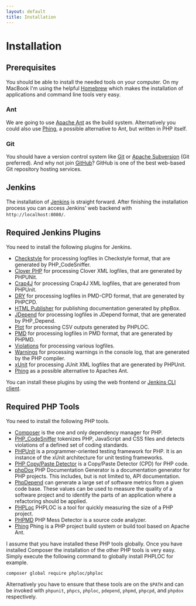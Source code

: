 ```yaml
---
layout: default
title: Installation
---
```


# Installation

## Prerequisites

You should be able to install the needed tools on your computer. On my MacBook I'm using the helpful [Homebrew][homebrew] which makes the installation of applications and command line tools very easy.

### Ant

We are going to use [Apache Ant][ant] as the build system. Alternatively you could also use [Phing][phing], a possible alternative to Ant, but written in PHP itself.

### Git

You should have a version control system like [Git][git] or [Apache Subversion][subversion] (Git preferred). And why not join [GitHub][github]? GitHub is one of the best web-based Git repository hosting services.

## Jenkins

The installation of [Jenkins][jenkins] is straight forward. After finishing the installation process you can access Jenkins' web backend with `http://localhost:8080/`.

## Required Jenkins Plugins

You need to install the following plugins for Jenkins.

- [Checkstyle][jkCheckstyle] for processing logfiles in Checkstyle format, that are generated by PHP_CodeSniffer.
- [Clover PHP][jkCloverPHP] for processing Clover XML logfiles, that are generated by PHPUNit.
- [Crap4J][jkCrap4J] for processing Crap4J XML logfiles, that are generated from PHPUnit.
- [DRY][jkDRY] for processing logfiles in PMD-CPD format, that are generated by PHPCPD.
- [HTML Publisher][jkHTMLPublisher] for publishing documentation generated by phpBox.
- [JDepend][jkJDepend] for processing logfiles in JDepend format, that are generated by PHP_Depend.
- [Plot][jkPlot] for processing CSV outputs generated by PHPLOC.
- [PMD][jkPMD] for processing logfiles in PMD format, that are generated by PHPMD.
- [Violations][jkViolations] for processing various logfiles.
- [Warnings][jkWarnings] for processing warnings in the console log, that are generated by the PHP compiler.
- [xUnit][jkXUnit] for processing JUnit XML logfiles that are generated by PHPUnit.
- [Phing][jkPhing] as a possible alternative to Apaches Ant.

You can install these plugins by using the web frontend or [Jenkins CLI client][jkCLI].

## Required PHP Tools

You need to install the following PHP tools.

- [Composer][composer] is the one and only dependency manager for PHP.
- [PHP_CodeSniffer][PhpCodeSniffer] tokenizes PHP, JavaScript and CSS files and detects violations of a defined set of coding standards.
- [PHPUnit][PhpUnit] is a programmer-oriented testing framework for PHP. It is an instance of the xUnit architecture for unit testing frameworks.
- [PHP Copy/Paste Detector][PhpCD] is a Copy/Paste Detector (CPD) for PHP code.
- [phpDox][PhpDox] PHP Documentation Generator is a documentation generator for PHP projects. This includes, but is not limited to, API documentation.
- [PhpDepend][PhpDepend] can generate a large set of software metrics from a given code base. These values can be used to measure the quality of a software project and to identify the parts of an application where a refactoring should be applied.
- [PHPLoc][PhpLoc] PHPLOC is a tool for quickly measuring the size of a PHP project.
- [PHPMD][PhpMd] PHP Mess Detector is a source code analyzer.
- [Phing][phing] Phing is a PHP project build system or build tool based on ​Apache Ant.

I assume that you have installed these PHP tools globally. Once you have installed Composer the installation of the other PHP tools is very easy. Simply execute the following command to globally install PHPLOC for example.

~~~bash
composer global require phploc/phploc
~~~

Alternatively you have to ensure that these tools are on the `$PATH` and can be invoked with `phpunit`, `phpcs`, `phploc`, `pdepend`, `phpmd`, `phpcpd`, and `phpdox` respectively.


[git]: https://git-scm.com
[github]: https://github.com
[ant]: http://ant.apache.org
[jenkins]: https://jenkins.io
[jkCheckstyle]: https://wiki.jenkins-ci.org/display/JENKINS/Checkstyle+Plugin
[jkCloverPHP]: https://wiki.jenkins-ci.org/display/JENKINS/Clover+PHP+Plugin
[jkCrap4J]: https://wiki.jenkins-ci.org/display/JENKINS/Crap4J+Plugin
[jkDRY]: http://wiki.jenkins-ci.org/display/JENKINS/DRY+Plugin
[jkHTMLPublisher]: https://wiki.jenkins-ci.org/display/JENKINS/HTML+Publisher+Plugin
[jkJDepend]: https://wiki.jenkins-ci.org/display/JENKINS/JDepend+Plugin  
[jkPlot]: https://wiki.jenkins-ci.org/display/JENKINS/Plot+Plugin
[jkPMD]: https://wiki.jenkins-ci.org/display/JENKINS/PMD+Plugin
[jkViolations]: https://wiki.jenkins-ci.org/display/JENKINS/Violations 
[jkWarnings]: https://wiki.jenkins-ci.org/display/JENKINS/Warnings+Plugin
[jkXUnit]: https://wiki.jenkins-ci.org/display/JENKINS/xUnit+Plugin
[jkPhing]: https://wiki.jenkins-ci.org/display/JENKINS/Phing+Plugin
[composer]: https://getcomposer.org
[PhpCodeSniffer]: https://github.com/squizlabs/PHP_CodeSniffer
[PhpUnit]: https://phpunit.de
[PhpCD]: https://github.com/sebastianbergmann/phpcpd
[PhpDox]: http://phpdox.de
[PhpDepend]: https://pdepend.org
[PhpLoc]: https://github.com/sebastianbergmann/phploc
[PhpMd]: https://phpmd.org
[phing]: https://www.phing.info
[homebrew]: http://brew.sh
[subversion]: https://subversion.apache.org
[jkCLI]: https://wiki.jenkins-ci.org/display/JENKINS/Jenkins+CLI
